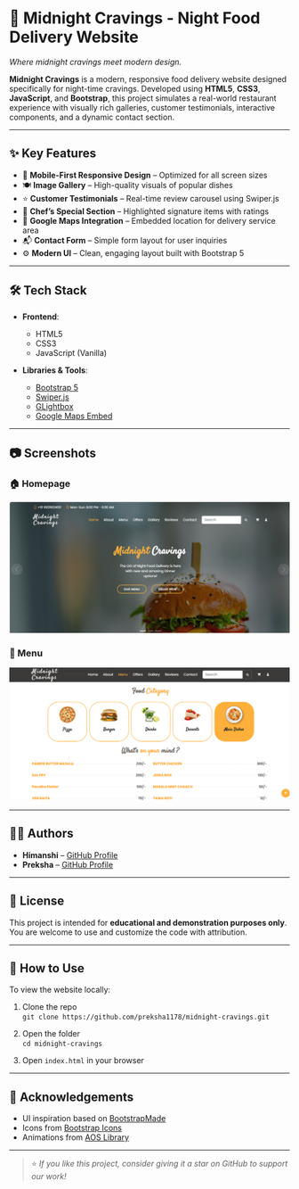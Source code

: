 # 🍕 Midnight Cravings - Night Food Delivery Website

*Where midnight cravings meet modern design.*

**Midnight Cravings** is a modern, responsive food delivery website designed specifically for night-time cravings. Developed using **HTML5**, **CSS3**, **JavaScript**, and **Bootstrap**, this project simulates a real-world restaurant experience with visually rich galleries, customer testimonials, interactive components, and a dynamic contact section.

---

## ✨ Key Features

- 📱 **Mobile-First Responsive Design** – Optimized for all screen sizes
- 🍽️ **Image Gallery** – High-quality visuals of popular dishes
- ⭐ **Customer Testimonials** – Real-time review carousel using Swiper.js
- 🥘 **Chef’s Special Section** – Highlighted signature items with ratings
- 📍 **Google Maps Integration** – Embedded location for delivery service area
- 📬 **Contact Form** – Simple form layout for user inquiries
- ⚙️ **Modern UI** – Clean, engaging layout built with Bootstrap 5

---

## 🛠️ Tech Stack

- **Frontend**:  
  - HTML5  
  - CSS3  
  - JavaScript (Vanilla)

- **Libraries & Tools**:  
  - [Bootstrap 5](https://getbootstrap.com/)  
  - [Swiper.js](https://swiperjs.com/)  
  - [GLightbox](https://biati-digital.github.io/glightbox/)  
  - [Google Maps Embed](https://developers.google.com/maps/documentation/embed)

---

## 📷 Screenshots

### 🏠 Homepage
![Homepage](assets/img/Home.png)

### 🍕 Menu
![Menu](assets/img/Menu.png)


---

## 👩‍💻 Authors

- **Himanshi** – [GitHub Profile](https://github.com/devbyhimanshi)
- **Preksha** – [GitHub Profile](https://github.com/preksha1178)  

---

## 📜 License

This project is intended for **educational and demonstration purposes only**.  
You are welcome to use and customize the code with attribution.

---

## 🚀 How to Use

To view the website locally:

1. Clone the repo  
   `git clone https://github.com/preksha1178/midnight-cravings.git`

2. Open the folder  
   `cd midnight-cravings`

3. Open `index.html` in your browser

---

## 🙌 Acknowledgements

- UI inspiration based on [BootstrapMade](https://bootstrapmade.com/)
- Icons from [Bootstrap Icons](https://icons.getbootstrap.com/)
- Animations from [AOS Library](https://michalsnik.github.io/aos/)

---

> ⭐ *If you like this project, consider giving it a star on GitHub to support our work!*


